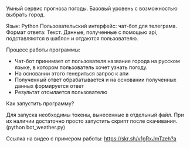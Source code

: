 Умный сервис прогноза погоды. Базовый уровень с возможностью выбрать город.

Язык: Python
Пользовательский интерфейс: чат-бот для телеграма.
Формат ответа: Текст. Данные, полученные с помощью api, подставляются в шаблон и отдаются пользователю.

Процесс работы программы:
- Чат-бот принимает от пользователя название города на русском языке, в котором пользователь хочет узнать погоду.
- На основании этого генериться запрос к апи
- Полученный ответ обрабатывается и на основании полученных данных формируется ответ
- Результат отсылается пользователю

Как запустить программу?

Для запуска необходимы токены, вынесенные в отдельный файл.
При их наличии достаточно просто запустить скрипт после скачивания. (python bot_weather.py)

Ссылка на видео с примером работы:
https://skr.sh/v1gRxJmTzeh?a
